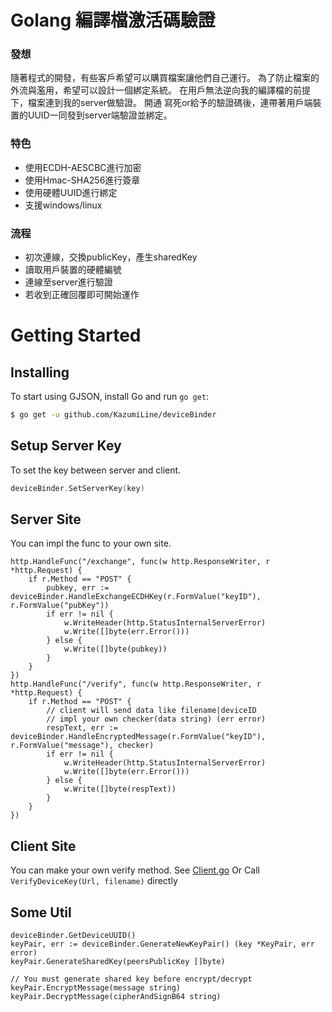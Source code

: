 Golang 編譯檔激活碼驗證
===============

### 發想
隨著程式的開發，有些客戶希望可以購買檔案讓他們自己運行。
為了防止檔案的外流與濫用，希望可以設計一個綁定系統。
在用戶無法逆向我的編譯檔的前提下，檔案連到我的server做驗證。
開通 寫死or給予的驗證碼後，連帶著用戶端裝置的UUID一同發到server端驗證並綁定。

### 特色
- 使用ECDH-AESCBC進行加密
- 使用Hmac-SHA256進行簽章
- 使用硬體UUID進行綁定
- 支援windows/linux

### 流程
- 初次連線，交換publicKey，產生sharedKey
- 讀取用戶裝置的硬體編號
- 連線至server進行驗證
- 若收到正確回覆即可開始運作


Getting Started
===============

## Installing

To start using GJSON, install Go and run `go get`:

```sh
$ go get -u github.com/KazumiLine/deviceBinder
```

## Setup Server Key
To set the key between server and client.
```go
deviceBinder.SetServerKey(key)
```

## Server Site
You can impl the func to your own site.
```go=
http.HandleFunc("/exchange", func(w http.ResponseWriter, r *http.Request) {
    if r.Method == "POST" {
        pubkey, err := deviceBinder.HandleExchangeECDHKey(r.FormValue("keyID"), r.FormValue("pubKey"))
        if err != nil {
            w.WriteHeader(http.StatusInternalServerError)
            w.Write([]byte(err.Error()))
        } else {
            w.Write([]byte(pubkey))
        }
    }
})
http.HandleFunc("/verify", func(w http.ResponseWriter, r *http.Request) {
    if r.Method == "POST" {
        // client will send data like filename|deviceID
        // impl your own checker(data string) (err error)
        respText, err := deviceBinder.HandleEncryptedMessage(r.FormValue("keyID"), r.FormValue("message"), checker)
        if err != nil {
            w.WriteHeader(http.StatusInternalServerError)
            w.Write([]byte(err.Error()))
        } else {
            w.Write([]byte(respText))
        }
    }
})
```

## Client Site
You can make your own verify method.
See [Client.go](https://github.com/KazumiLine/deviceBinder/blob/master/client.go)
Or Call `VerifyDeviceKey(Url, filename)` directly

## Some Util
```go=
deviceBinder.GetDeviceUUID()
keyPair, err := deviceBinder.GenerateNewKeyPair() (key *KeyPair, err error)
keyPair.GenerateSharedKey(peersPublicKey []byte)

// You must generate shared key before encrypt/decrypt
keyPair.EncryptMessage(message string)
keyPair.DecryptMessage(cipherAndSignB64 string)

```